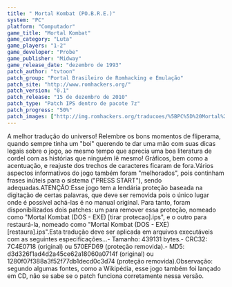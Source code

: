 ```yaml
---
title: " Mortal Kombat (PO.B.R.E.)"
system: "PC"
platform: "Computador"
game_title: "Mortal Kombat"
game_category: "Luta"
game_players: "1-2"
game_developer: "Probe"
game_publisher: "Midway"
game_release_date: "dezembro de 1993"
patch_author: "tvtoon"
patch_group: "Portal Brasileiro de Romhacking e Emulação"
patch_site: "http://www.romhackers.org/"
patch_version: "0.1"
patch_release: "15 de dezembro de 2010"
patch_type: "Patch IPS dentro de pacote 7z"
patch_progress: "50%"
patch_images: ["http://img.romhackers.org/traducoes/%5BPC%5D%20Mortal%20Kombat%20-%20PoBRE%20-%201.png","http://img.romhackers.org/traducoes/%5BPC%5D%20Mortal%20Kombat%20-%20PoBRE%20-%202.png","http://img.romhackers.org/traducoes/%5BPC%5D%20Mortal%20Kombat%20-%20PoBRE%20-%203.png"]
---
```

A melhor tradução do universo! Relembre os bons momentos de fliperama, quando sempre tinha um "boi" querendo te dar uma mão com suas dicas legais sobre o jogo, ao mesmo tempo que aprecia uma boa literatura de cordel com as histórias que ninguém lê mesmo! Gráficos, bem como a acentuação, e reajuste dos trechos de caracteres ficaram de fora.Vários aspectos informativos do jogo também foram "melhorados", pois continham frases inúteis para o sistema ("PRESS START"), sendo adequadas.ATENÇÃO:Esse jogo tem a lendária proteção baseada na digitação de certas palavras, que deve ser removida pois o único lugar onde é possível achá-las é no manual original. Para tanto, foram disponibilizados dois patches: um para remover essa proteção, nomeado como "Mortal Kombat (DOS - EXE) [tirar protecao].ips", e o outro para restaurá-la, nomeado como "Mortal Kombat (DOS - EXE) [restaura].ips".Esta tradução deve ser aplicada em arquivos executáveis com as seguintes especificações...- Tamanho: 439131 bytes.- CRC32: 7C4E0718 (original) ou 570EFD69 (proteção removida).- MD5: d3d326f1ad4d2a45ce62a18060a0714f (original) ou 1280f07f388a3f52f77db1decd0c3d74 (proteção removida).Observação: segundo algumas fontes, como a Wikipédia, esse jogo também foi lançado em CD, não se sabe se o patch funciona corretamente nessa versão.